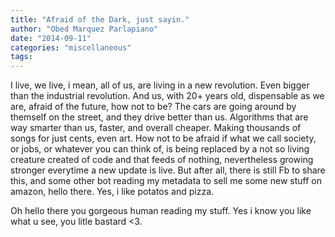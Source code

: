 ```yaml
---
title: "Afraid of the Dark, just sayin."
author: "Obed Marquez Parlapiano"
date: "2014-09-11"
categories: "miscellaneous"
tags:
---
```


I live, we live, i mean, all of us, are living in a new revolution. Even bigger than the industrial revolution. And us, with 20+ years old, dispensable as we are, afraid of the future, how not to be? The cars are going around by themself on the street, and they drive better than us. Algorithms that are way smarter than us, faster, and overall cheaper. Making thousands of songs for just cents, even art. How not to be afraid if what we call society, or jobs, or whatever you can think of, is being replaced by a not so living creature created of code and that feeds of nothing, nevertheless growing stronger everytime a new update is live. But after all, there is still Fb to share this, and some other bot reading my metadata to sell me some new stuff on amazon, hello there. Yes, i like potatos and pizza.

Oh hello there you gorgeous human reading my stuff. Yes i know you like what u see, you litle bastard <3.
